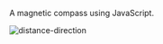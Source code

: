 A magnetic compass using JavaScript.

![distance-direction](https://github.com/rubekk/Distance-Direction/assets/62028550/e311c328-5754-43b2-91b4-2163d5c0a28f)
